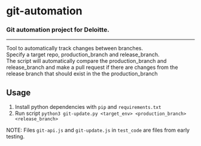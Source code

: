 # git-automation
### Git automation project for Deloitte.
---
Tool to automatically track changes between branches.  
Specify a target repo, production_branch and release_branch.  
The script will automatically compare the production_branch and release_branch and make a pull request if there are changes from the release branch that should exist in the the production_branch

## Usage
1. Install python dependencies with `pip` and `requirements.txt`
2. Run script `python3 git-update.py <target_env> <production_branch> <release_branch>`


NOTE: Files `git-api.js` and `git-update.js` in `test_code` are files from early testing.